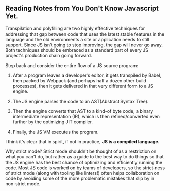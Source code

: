 ## Reading Notes from You Don't Know Javascript Yet. 

Transpilation and polyfilling are two highly effective techniques for addressing that gap between code 
that uses the latest stable features in the language and the old environments a site or application needs 
to still support. Since JS isn't going to stop improving, the gap will never go away. Both techniques 
should be embraced as a standard part of every JS project's production chain going forward.

Step back and consider the entire flow of a JS source program:

1. After a program leaves a developer's editor, it gets transpiled by Babel, then packed by Webpack (and perhaps half a dozen other build processes), then it gets delivered in that very different form to a JS engine.

2. The JS engine parses the code to an AST(Abstract Syntax Tree).

3. Then the engine converts that AST to a kind-of byte code, a binary intermediate representation (IR), which is then refined/converted even further by the optimizing JIT compiler.

4. Finally, the JS VM executes the program.

I think it's clear that in spirit, if not in practice, **JS is a compiled language.**

Why strict mode? Strict mode shouldn't be thought of as a restriction on what you can't do, but rather as a guide to the best way to do things so that the JS engine has the best chance of optimizing and efficiently running the code. Most JS code is worked on by teams of developers, so the strict-ness of strict mode (along with tooling like linters!) often helps collaboration on code by avoiding some of the more problematic mistakes that slip by in non-strict mode.

